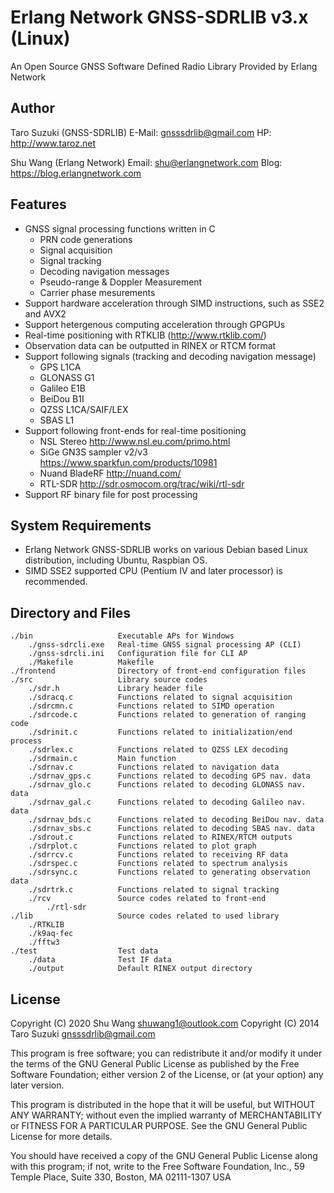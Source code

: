 Erlang Network GNSS-SDRLIB v3.x (Linux)
===============================================================================
An Open Source GNSS Software Defined Radio Library Provided by Erlang Network

Author
-------------------------------------------------------------------------------
Taro Suzuki  (GNSS-SDRLIB)
E-Mail: <gnsssdrlib@gmail.com>
HP: <http://www.taroz.net>


Shu Wang  (Erlang Network)
Email: shu@erlangnetwork.com
Blog: https://blog.erlangnetwork.com

Features
-------------------------------------------------------------------------------
* GNSS signal processing functions written in C
    * PRN code generations
    * Signal acquisition
    * Signal tracking
    * Decoding navigation messages 
    * Pseudo-range & Doppler Measurement 
    * Carrier phase mesurements 
* Support hardware acceleration through SIMD instructions, such as SSE2 and AVX2
* Support hetergenous computing acceleration through GPGPUs
* Real-time positioning with RTKLIB (<http://www.rtklib.com/>)
* Observation data can be outputted in RINEX or RTCM format
* Support following signals (tracking and decoding navigation message) 
    * GPS L1CA
    * GLONASS G1
    * Galileo E1B
    * BeiDou B1I
    * QZSS L1CA/SAIF/LEX
    * SBAS L1
* Support following front-ends for real-time positioning
    * NSL Stereo <http://www.nsl.eu.com/primo.html>
    * SiGe GN3S sampler v2/v3 <https://www.sparkfun.com/products/10981>
    * Nuand BladeRF <http://nuand.com/>
    * RTL-SDR <http://sdr.osmocom.org/trac/wiki/rtl-sdr>
* Support RF binary file for post processing

System Requirements
-------------------------------------------------------------------------------
* Erlang Network GNSS-SDRLIB works on various Debian based Linux distribution, including Ubuntu, Raspbian OS.
* SIMD SSE2 supported CPU (Pentium IV and later processor) is recommended.

Directory and Files
-------------------------------------------------------------------------------
    ./bin                   Executable APs for Windows  
        ./gnss-sdrcli.exe   Real-time GNSS signal processing AP (CLI)  
        ./gnss-sdrcli.ini   Configuration file for CLI AP  
        ./Makefile          Makefile
    ./frontend              Directory of front-end configuration files  
    ./src                   Library source codes  
        ./sdr.h             Library header file  
        ./sdracq.c          Functions related to signal acquisition  
        ./sdrcmn.c          Functions related to SIMD operation  
        ./sdrcode.c         Functions related to generation of ranging code  
        ./sdrinit.c         Functions related to initialization/end process  
        ./sdrlex.c          Functions related to QZSS LEX decoding  
        ./sdrmain.c         Main function  
        ./sdrnav.c          Functions related to navigation data  
        ./sdrnav_gps.c      Functions related to decoding GPS nav. data  
        ./sdrnav_glo.c      Functions related to decoding GLONASS nav. data  
        ./sdrnav_gal.c      Functions related to decoding Galileo nav. data  
        ./sdrnav_bds.c      Functions related to decoding BeiDou nav. data  
        ./sdrnav_sbs.c      Functions related to decoding SBAS nav. data  
        ./sdrout.c          Functions related to RINEX/RTCM outputs  
        ./sdrplot.c         Functions related to plot graph  
        ./sdrrcv.c          Functions related to receiving RF data  
        ./sdrspec.c         Functions related to spectrum analysis  
        ./sdrsync.c         Functions related to generating observation data  
        ./sdrtrk.c          Functions related to signal tracking  
        ./rcv               Source codes related to front-end  
            ./rtl-sdr
    ./lib                   Source codes related to used library  
        ./RTKLIB
        ./k9aq-fec
        ./fftw3
    ./test                  Test data  
        ./data              Test IF data  
        ./output            Default RINEX output directory  


License
-------------------------------------------------------------------------------
Copyright (C) 2020 Shu Wang shuwang1@outlook.com
Copyright (C) 2014 Taro Suzuki gnsssdrlib@gmail.com


This program is free software; you can redistribute it and/or modify it under
the terms of the GNU General Public License as published by the Free Software
Foundation; either version 2 of the License, or (at your option) any later
version.

This program is distributed in the hope that it will be useful, but WITHOUT
ANY WARRANTY; without even the implied warranty of MERCHANTABILITY or FITNESS
FOR A PARTICULAR PURPOSE. See the GNU General Public License for more
details.

You should have received a copy of the GNU General Public License along with
this program; if not, write to the Free Software Foundation, Inc., 59 Temple
Place, Suite 330, Boston, MA 02111-1307 USA
